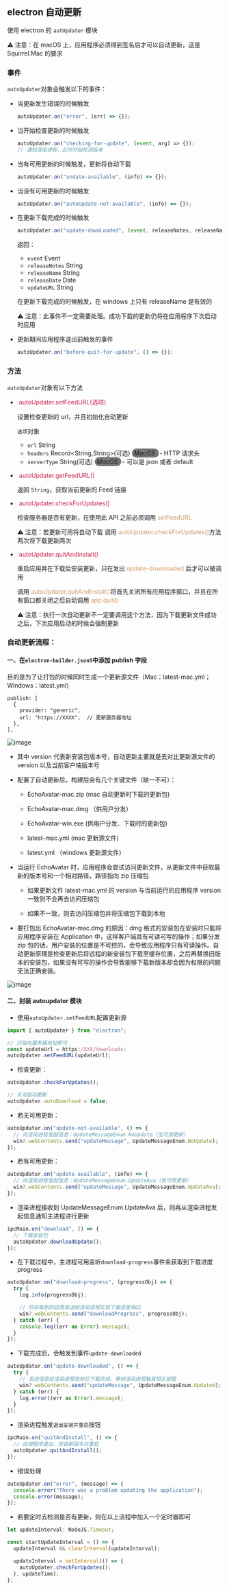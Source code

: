 ## electron 自动更新

使用 electron 的 `autUpdater` 模块

⚠️ 注意：在 macOS 上，应用程序必须得到签名后才可以自动更新，这是 Squirrel.Mac 的要求

### 事件

`autoUpdater`对象会触发以下的事件：

- 当更新发生错误的时候触发

  ```ts
  autoUpdater.on("error", (err) => {});
  ```

- 当开始检查更新的时候触发

  ```ts
  autoUpdater.on("checking-for-update", (event, arg) => {});
  // 通知渲染进程，此时开始检测版本
  ```

- 当有可用更新的时候触发，更新将自动下载

  ```ts
  autoUpdater.on("undate-available", (info) => {});
  ```

- 当没有可用更新的时候触发

  ```ts
  autoUpdater.on("autoUpdate-not-available", (info) => {});
  ```

- 在更新下载完成的时候触发

  ```ts
  autoUpdater.on("update-downLoaded", (event, releaseNotes, releaseName) => {});
  ```

  返回：

  - `event` Event
  - `releaseNotes` String
  - `releaseName` String
  - `releaseDate` Date
  - `updateURL` String

  在更新下载完成的时候触发，在 windows 上只有 releaseName 是有效的

  ⚠️ 注意：此事件不一定需要处理。成功下载的更新仍将在应用程序下次启动时应用

- 更新期间应用程序退出前触发的事件

  ```ts
  autoUpdater.on("before-quit-for-update", () => {});
  ```

### 方法

`autoUpdater`对象有以下方法

- <span style="padding:2px 4px; color:#c7254e;">autoUpdater.setFeedURL(选项)</span>

  设置检查更新的 url，并且初始化自动更新

  `选项`对象

  - `url` String
  - `headers` Record<String,String>(可选) <span style="background-color:#777777; padding:2px 5px; margin-right:2px; border-radius:10px"> _MacOS_ </span> - HTTP 请求头
  - `serverType` String(可选) <span style="background-color:#777777; padding:2px 5px; margin-right:2px; border-radius:10px"> _MacOS_ </span> - 可以是 json 或者 default

- <span style="padding:2px 4px; color:#c7254e;">autoUpdater.getFeedURL()</span>

  返回 `String`，获取当前更新的 Feed 链接

- <span style="padding:2px 4px; color:#c7254e;">autoUpdater.checkForUpdates()</span>

  检查服务器是否有更新，在使用此 API 之前必须调用 <span style="color:#D09A6B">setFeedURL</span>

  ⚠️ 注意：若更新可用将自动下载 调用 <span style="color:#D09A6B">autoUpdater.checkForUpdates()</span>方法两次将下载更新两次

- <span style="padding:2px 4px; color:#c7254e;">autoUpdater.quitAndInstall()</span>

  重启应用并在下载后安装更新，只在发出 <span style="color:#D09A6B">update-downloaded</span> 后才可以被调用

  调用 <span style="color:#D09A6B">autoUpdater.quitAndInstall()</span>将首先关闭所有应用程序窗口，并且在所有窗口都关闭之后自动调用 <span style="color:#D09A6B">app.quit()</span>

  ⚠️ 注意：执行一次自动更新不一定要调用这个方法，因为下载更新文件成功之后，下次应用启动的时候会强制更新

### 自动更新流程：

#### 一、在`electron-builder.json5`中添加 publish 字段

目的是为了让打包的时候同时生成一个更新源文件（Mac：latest-mac.yml；Windows：latest.yml）

```
publish: [
  {
    provider: "generic",
    url: "https://XXXX",  // 更新服务器地址
  },
],
```

![image](https://github.com/hotdongdong/StudyNotes/assets/88584214/36bc2a04-1e77-4522-8c31-1f5aaa7acaa6)

- 其中 version 代表新安装包版本号，自动更新主要就是去对比更新源文件的 version 以及当前客户端版本号

- 配置了自动更新后，构建后会有几个关键文件（缺一不可）：

  - EchoAvatar-mac.zip (mac 自动更新时下载的更新包)

  - EchoAvatar-mac.dmg （供用户分发）

  - EchoAvatar-win.exe (供用户分发、下载时的更新包)

  - latest-mac.yml (mac 更新源文件)

  - latest.yml （windows 更新源文件）

- 当运行 EchoAvatar 时，应用程序会尝试访问更新文件，从更新文件中获取最新的版本号和一个相对路径，路径指向 zip 压缩包

  - 如果更新文件 latest-mac.yml 的 version 与当前运行的应用程序 version 一致则不会再去访问压缩包

  - 如果不一致，则去访问压缩包并将压缩包下载到本地

- 要打包出 EchoAvatar-mac.dmg 的原因：dmg 格式的安装包在安装时只能将应用程序安装在 Application 中，这样客户端具有可读可写的操作；如果分发 zip 包的话，用户安装的位置是不可控的，会导致应用程序只有可读操作。自动更新原理是检查更新后将远程的新安装包下载至缓存位置，之后再替换旧版本的安装包，如果没有可写的操作会导致能够下载新版本却会因为权限的问题无法正确安装。

![image](https://github.com/hotdongdong/StudyNotes/assets/88584214/f60f5462-9111-4f56-9f9a-cb41f910a32d)

#### 二、封装 autoupdater 模块

- 使用`autoUpdater.setFeedURL`配置更新源

```ts
import { autoUpdater } from "electron";

// 只指向服务器地址即可
const updateUrl = https:/XXX/downloads:
autoUpdater.setFeedURL(updateUrl);
```

- 检查更新：

```ts
autoUpdater.checkForUpdates();

// 关闭自动更新
autoUpdater.autoDownload = false;
```

- 若无可用更新：

```ts
autoUpdater.on("update-not-available", () => {
  // 向渲染进程发起信息：UpdateMessageEnum.NoUpdate（无可用更新）
  win?.webContents.send("updateMessage", UpdateMessageEnum.NoUpdate);
});
```

- 若有可用更新：

```ts
autoUpdater.on("update-available", (info) => {
  // 向渲染进程发起信息：UpdateMessageEnum.UpdateAva（有可用更新）
  win?.webContents.send("updateMessage", UpdateMessageEnum.UpdateAva);
});
```

- 渲染进程接收到 UpdateMessageEnum.UpdateAva 后，则再从渲染进程发起信息通知主进程进行更新

```ts
ipcMain.on("download", () => {
  // 下载安装包
  autoUpdater.downloadUpdate();
});
```

- 在下载过程中，主进程可用监听`download-progress`事件来获取到下载进度 progress

```ts
autoUpdater.on("download-progress", (progressObj) => {
  try {
    log.info(progressObj);

    // 将获取到的进度发送给渲染进程实现下载进度条UI
    win?.webContents.send("downloadProgress", progressObj);
  } catch (err) {
    console.log((err as Error).message);
  }
});
```

- 下载完成后，会触发到事件`update-downloaded`

```ts
autoUpdater.on("update-downloaded", () => {
  try {
    // 发送信息给渲染进程告知已下载完成，等待渲染进程触发相关按钮
    win?.webContents.send("updateMessage", UpdateMessageEnum.Updated);
  } catch (err) {
    log.error((err as Error).message);
  }
});
```

- 渲染进程触发`退出安装并重启`按钮

```ts
ipcMain.on("quitAndInstall", () => {
  // 应用程序退出、安装新版本并重启
  autoUpdater.quitAndInstall();
});
```

- 错误处理

```ts
autoUpdater.on("error", (message) => {
  console.error("There was a problem updating the application");
  console.error(message);
});
```

- 若要定时去检测是否有更新，则在以上流程中加入一个定时器即可

```ts
let updateInterval: NodeJS.Timeout;

const startUpdateInterval = () => {
  updateInterval && clearInterval(updateInterval);

  updateInterval = setInterval(() => {
    autoUpdater.checkForUpdates();
  }, updateTime);
};
```
